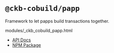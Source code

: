 # `@ckb-cobuild/papp`

Framework to let papps build transactions together.

modules/_ckb_cobuild_papp.html

- [API Docs](https://ckb-cobuild-docs.vercel.app/api/modules/_ckb_cobuild_papp.html)
- [NPM Package](https://www.npmjs.com/package/@ckb-cobuild/papp)

